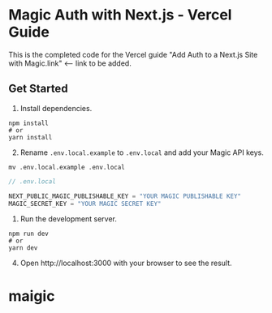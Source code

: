 # Magic Auth with Next.js - Vercel Guide

This is the completed code for the Vercel guide "Add Auth to a Next.js Site with Magic.link" <-- link to be added.

## Get Started

1. Install dependencies.

```shell
npm install
# or
yarn install
```

2. Rename `.env.local.example` to `.env.local` and add your Magic API keys.

```shell
mv .env.local.example .env.local
```

```javascript
// .env.local

NEXT_PUBLIC_MAGIC_PUBLISHABLE_KEY = "YOUR MAGIC PUBLISHABLE KEY"
MAGIC_SECRET_KEY = "YOUR MAGIC SECRET KEY"
```

1. Run the development server.

```shell
npm run dev
# or
yarn dev
```

4. Open http://localhost:3000 with your browser to see the result.
# maigic
